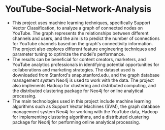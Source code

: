 # YouTube-Social-Network-Analysis

* This project uses machine learning techniques, specifically Support Vector Classification, to analyze a graph of connected nodes on YouTube. The graph represents the relationships between different channels and users, and the aim is to predict the number of connections for YouTube channels based on the graph's connectivity information. The project also explores different feature engineering techniques and parameter tuning to optimize the model's performance. 
* The results can be beneficial for content creators, marketers, and YouTube analytics professionals in identifying potential opportunities for collaborations and marketing strategies. The dataset used is downloaded from Stanford's snap.stanford.edu, and the graph database management system Neo4j is used to work with the data. The project also implements Hadoop for clustering and distributed computing, and the distributed clustering package for Neo4j for online analytical processing.
* The main technologies used in this project include machine learning algorithms such as Support Vector Machines (SVM), the graph database management system Neo4j for working with the YouTube data, Hadoop for implementing clustering algorithms, and a distributed clustering package for Neo4j for performing online analytical processing. 
